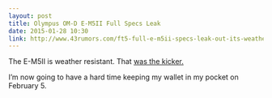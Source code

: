 ```yaml
---
layout: post
title: Olympus OM-D E-M5II Full Specs Leak
date: 2015-01-28 10:30
link: http://www.43rumors.com/ft5-full-e-m5ii-specs-leak-out-its-weather-resistant/
---
```

 
The E-M5II is weather resistant. That [was the kicker.](https://twitter.com/joshuaginter/status/555913776290365440)
 
I’m now going to have a hard time keeping my wallet in my pocket on February 5.